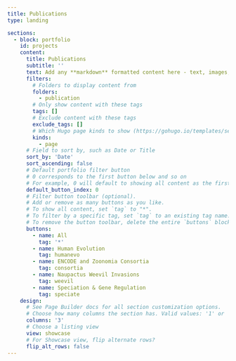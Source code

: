 ```yaml
---
title: Publications
type: landing

sections:
  - block: portfolio
    id: projects
    content:
      title: Publications
      subtitle: ''
      text: Add any **markdown** formatted content here - text, images, videos, galleries - and even HTML code!
      filters:
        # Folders to display content from
        folders:
          - publication
        # Only show content with these tags
        tags: []
        # Exclude content with these tags
        exclude_tags: []
        # Which Hugo page kinds to show (https://gohugo.io/templates/section-templates/#page-kinds)
        kinds:
          - page
      # Field to sort by, such as Date or Title
      sort_by: 'Date'
      sort_ascending: false
      # Default portfolio filter button
      # 0 corresponds to the first button below and so on
      # For example, 0 will default to showing all content as the first button below shows content with *any* tag
      default_button_index: 0
      # Filter button toolbar (optional).
      # Add or remove as many buttons as you like.
      # To show all content, set `tag` to "*".
      # To filter by a specific tag, set `tag` to an existing tag name.
      # To remove the button toolbar, delete the entire `buttons` block.
      buttons:
        - name: All
          tag: '*'
        - name: Human Evolution
          tag: humanevo
        - name: ENCODE and Zoonomia Consortia
          tag: consortia
        - name: Naupactus Weevil Invasions
          tag: weevil
        - name: Speciation & Gene Regulation
          tag: speciate
    design:
      # See Page Builder docs for all section customization options.
      # Choose how many columns the section has. Valid values: '1' or '2'.
      columns: '3'
      # Choose a listing view
      view: showcase
      # For Showcase view, flip alternate rows?
      flip_alt_rows: false
---
```

